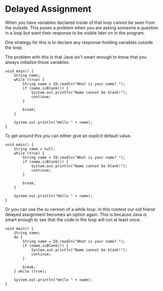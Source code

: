 # Delayed Assignment

When you have variables declared inside of that loop cannot be seen from the outside.
This poses a problem when you are asking someone a question in a loop but want their response to be
visible later on in the program.

One strategy for this is to declare any response-holding variables outside the loop.

The problem with this is that Java isn't smart enough to know that you always initialize those variables.

```java,no_run,does_not_compile
void main() {
    String name;
    while (true) {
        String name = IO.readln("What is your name? ");
        if (name.isBlank()) {
            System.out.println("Name cannot be blank!");
            continue;
        }

        break;
    }

    System.out.println("Hello " + name);
}
```

To get around this you can either give an explicit default value.

```java,no_run
void main() {
    String name = null;
    while (true) {
        String name = IO.readln("What is your name? ");
        if (name.isBlank()) {
            System.out.println("Name cannot be blank!");
            continue;
        }

        break;
    }

    System.out.println("Hello " + name);
}
```

Or you can use the `do` version of a while loop. 
In this context our old friend delayed assignment becomes an option again. This is because Java *is* smart enough
to see that the code in the loop will run at least once.

```java,no_run
void main() {
    String name;
    do {
        String name = IO.readln("What is your name? ");
        if (name.isBlank()) {
            System.out.println("Name cannot be blank!");
            continue;
        }

        break;
    } while (true);

    System.out.println("Hello " + name);
}
```